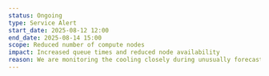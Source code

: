 ```yaml
---
status: Ongoing
type: Service Alert
start_date: 2025-08-12 12:00
end_date: 2025-08-14 15:00
scope: Reduced number of compute nodes 
impact: Increased queue times and reduced node availability
reason: We are monitoring the cooling closely during unusually forecasted high temperatures in the Edinburgh area. We have stopped new jobs from starting and powering off nodes until the cooling is within operating limits. Jobs will start to run again on a subset of nodes from 2200 on Wednesday 13 August. We anticipate having a full service available again on Thursday 14 August. 
---
```

